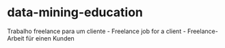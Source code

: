 # data-mining-education
Trabalho freelance para um cliente - Freelance job for a client - Freelance-Arbeit für einen Kunden
